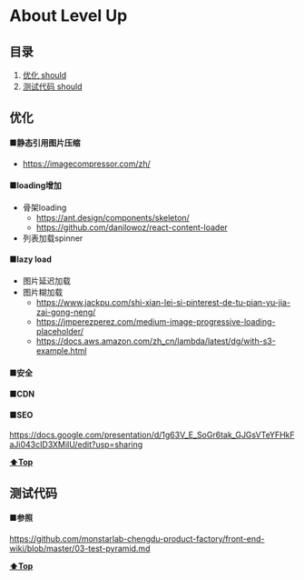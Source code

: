 # About Level Up


<a name="table-of-contents"></a>
## 目录

  1. [优化 should](#optimization)
  1. [测试代码 should](#autoTest)


<a name="optimization"></a>
## 优化

#### ■静态引用图片压缩
  +  https://imagecompressor.com/zh/
 
#### ■loading增加
  + 骨架loading
    + https://ant.design/components/skeleton/
    + https://github.com/danilowoz/react-content-loader
  + 列表加载spinner
    
#### ■lazy load 
  + 图片延迟加载
  + 图片糊加载
    + https://www.jackpu.com/shi-xian-lei-si-pinterest-de-tu-pian-yu-jia-zai-gong-neng/ 
    + https://jmperezperez.com/medium-image-progressive-loading-placeholder/
    + https://docs.aws.amazon.com/zh_cn/lambda/latest/dg/with-s3-example.html
    
#### ■安全

#### ■CDN

#### ■SEO
https://docs.google.com/presentation/d/1g63V_E_SoGr6tak_GJGsVTeYFHkFaJi043cID3XMiIU/edit?usp=sharing

**[⬆Top](#table-of-contents)**

<a name="autoTest"></a>
## 测试代码
#### ■参照
https://github.com/monstarlab-chengdu-product-factory/front-end-wiki/blob/master/03-test-pyramid.md

**[⬆Top](#table-of-contents)**
